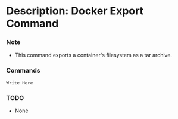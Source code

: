 # Description: Docker Export Command

### Note
* This command exports a container's filesystem as a tar archive.

### Commands
```
Write Here
```

### TODO
* None

